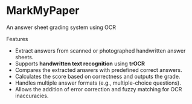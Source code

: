 # MarkMyPaper
An answer sheet grading system using OCR

Features
- Extract answers from scanned or photographed handwritten answer sheets.
- Supports **handwritten text recognition** using **trOCR**
- Compares the extracted answers with predefined correct answers.
- Calculates the score based on correctness and outputs the grade.
- Handles multiple answer formats (e.g., multiple-choice questions).
- Allows the addition of error correction and fuzzy matching for OCR inaccuracies.
